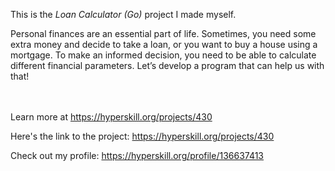 This is the *Loan Calculator (Go)* project I made myself.


<p>Personal finances are an essential part of life. Sometimes, you need some extra money and decide to take a loan, or you want to buy a house using a mortgage. To make an informed decision, you need to be able to calculate different financial parameters. Let’s develop a program that can help us with that!</p><br/><br/>Learn more at <a href="https://hyperskill.org/projects/430?utm_source=ide&utm_medium=ide&utm_campaign=ide&utm_content=project-card">https://hyperskill.org/projects/430</a>

Here's the link to the project: https://hyperskill.org/projects/430

Check out my profile: https://hyperskill.org/profile/136637413